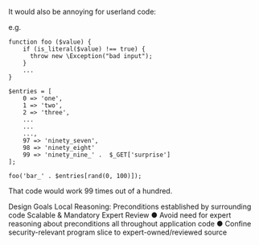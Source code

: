 

It would also be annoying for userland code:

e.g.

```
function foo ($value) {
    if (is_literal($value) !== true) {
      throw new \Exception("bad input");
    }
    ...
}

$entries = [
    0 => 'one',
    1 => 'two',
    2 => 'three',
    ...
    ...
    ...,
    97 => 'ninety_seven',
    98 => 'ninety_eight'
    99 => 'ninety_nine_' .  $_GET['surprise']
];

foo('bar_' . $entries[rand(0, 100)]);
```

That code would work 99 times out of a hundred. 


Design Goals
Local Reasoning: Preconditions established by surrounding code
Scalable & Mandatory Expert Review
● Avoid need for expert reasoning about preconditions all throughout application code
● Confine security-relevant program slice to expert-owned/reviewed source